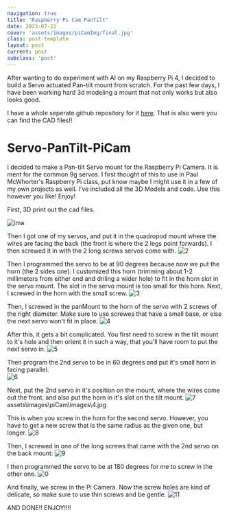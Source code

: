 ```yaml
---
navigation: true
title: "Raspberry Pi Cam PanTilt"
date: 2023-07-22
cover: 'assets/images/piCamImg/final.jpg'
class: post-template
layout: post
current: post
subclass: 'post'
---
```

After wanting to do experiment with AI on my Raspberry Pi 4, I decided to build a Servo actuated Pan-tilt mount from scratch. For the past few days, I have been working hard 3d modeling a mount that not only works but also looks good.

I have a whole seperate github repository for it [here](https://github.com/burakayy7/Servo-PanTilt-PiCam). That is also were you can find the CAD files!!

# Servo-PanTilt-PiCam
I decided to make a Pan-tilt Servo mount for the Raspberry Pi Camera. It is ment for the common 9g servos. I first thought of this to use in Paul McWhorter's Raspberry Pi class, put know maybe I might use it in a few of my own projects as well. I've included all the 3D Models and code. Use this however you like! Enjoy!

First, 3D print out the cad files. 

![ima](assets/images/piCam/images/parts.jpg)

Then I got one of my servos, and put it in the quadropod mount where the wires are facing the back \(the front is where the 2 legs point forwards\). I then screwed it in with the 2 long screws servos come with. 
![2](assets/images/piCam/images/1.jpg)

Then I programmed the servo to be at 90 degrees because now we put the horn \(the 2 sides one\). I customized this horn \(trimming about 1-2 millimeters from either end and driling a wider hole\) to fit in the horn slot in the servo mount. The slot in the servo mount is too small for this horn. Next, I screwed in the horn with the small screw. 
![3](assets/images/piCam/images/horn.jpg)

Then, I screwed in the panMount to the horn of the servo with 2 screws of the right diameter. Make sure to use screwes that have a small base, or else the next servo won't fit in place.
![4](assets/images/piCam/images/2.jpg)

After this, it gets a bit complicated. You first need to screw in the tilt mount to it's hole and then orient it in such a way, that you'll have room to put the next servo in. 
![5](assets/images/piCam/images/3.jpg)

Then program the 2nd servo to be in 60 degrees and put it's small horn in facing parallel.  
![6](assets/images/piCam/images/horn2.jpg)

Next, put the 2nd servo in it's position on the mount, where the wires come out the front. and also put the horn in it's slot on the tilt mount.
![7](assets/images/piCam/images/4.jpg)
assets\images\piCam\images\4.jpg

This is when you screw in the horn for the second servo. However, you have to get a new screw that is the same radius as the given one, but longer. 
![8](assets/images/piCam/images/5.jpg)

Then, I screwed in one of the long screws that came with the 2nd servo on the back mount:
![9](assets/images/piCam/images/screwHorn.jpg)

I then programmed the servo to be at 180 degrees for me to screw in the other one. 
![0](assets/images/piCam/images/6.jpg)

And finally, we screw in the Pi Camera. Now the screw holes are kind of delicate, so make sure to use thin screws and be gentle. 
![11](assets/images/piCam/images/final.jpg)

AND DONE!! ENJOY!!!!
